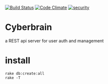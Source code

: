 [![Build Status](https://travis-ci.org/ghost-in-the-shell/Cyberbrain.svg?branch=master)](https://travis-ci.org/ghost-in-the-shell/Cyberbrain)
[![Code Climate](https://codeclimate.com/github/ghost-in-the-shell/Cyberbrain/badges/gpa.svg)](https://codeclimate.com/github/ghost-in-the-shell/Cyberbrain)
[![security](https://hakiri.io/github/ghost-in-the-shell/Cyberbrain/master.svg)](https://hakiri.io/github/ghost-in-the-shell/Cyberbrain/master)
# Cyberbrain

a REST api server for user auth and management

# install

```
rake db:create:all
rake -T
```

